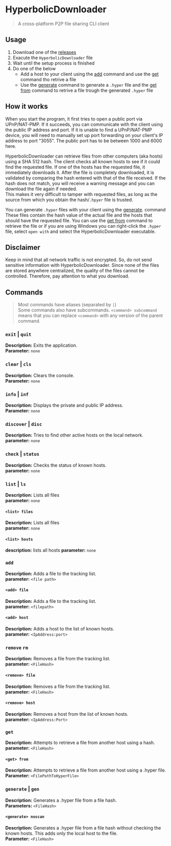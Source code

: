 # HyperbolicDownloader

> A cross-platform P2P file sharing CLI client

## Usage

1. Download one of the [releases](https://github.com/Stone-Red-Code/HyperbolicDownloader/releases)
1. Exacute the `HyperbolicDownloader` file
1. Wait until the setup process is finished
1. Do one of the below
    - Add a host to your client using the [add](#add) command and use the [get](#get) command tho retrive a file
    - Use the [generate](https://github.com/Stone-Red-Code/HyperbolicDownloader#generate) command to generate a `.hyper` file and the [get from](https://github.com/Stone-Red-Code/HyperbolicDownloader#getfrom) command to retrive a file trough the generated `.hyper` file

## How it works

When you start the program, it first tries to open a public port via UPnP/NAT-PMP. If it succeeds, you can communicate with the client using the public IP address and port.
If it is unable to find a UPnP/NAT-PMP device, you will need to manually set up port forwarding on your client's IP address to port "3055". The public port has to be between 1000 and 6000 here.

HyperbolicDownloader can retrieve files from other computers (aka hosts) using a SHA 512 hash.
The client checks all known hosts to see if it could find the requested file. If one of the hosts has the requested file, it immediately downloads it.
After the file is completely downloaded, it is validated by comparing the hash entered with that of the file received. If the hash does not match, you will receive a warning message and you can download the file again if needed.\
This makes it very difficult to tamper with requested files, as long as the source from which you obtain the hash/`.hpyer` file is trusted.

You can generate `.hyper` files with your client using the [generate](https://github.com/Stone-Red-Code/HyperbolicDownloader#generate). command\
These files contain the hash value of the actual file and the hosts that should have the requested file.
You can use the [get from](https://github.com/Stone-Red-Code/HyperbolicDownloader#getfrom) command to retrieve the file or if you are using Windows you can right-click the `.hyper` file, select `open with` and select the HyperbolicDownloader executable.


## Disclaimer

Keep in mind that all network traffic is not encrypted. So, do not send sensitive information with HyperbolicDownloader.
Since none of the files are stored anywhere centralized, the quality of the files cannot be controlled. Therefore, pay attention to what you download.

## Commands

> Most commands have aliases (separated by `|`)\
> Some commands also have subcommands. `<command> subcommand` means that you can replace `<command>` with any version of the parent command.

### `exit` | `quit`

**Description:** Exits the application.\
**Parameter:** `none`


### `clear` | `cls`

**Description:** Clears the console.\
**Parameter:** `none`


### `info` | `inf`

**Description:** Displays the private and public IP address.\
**Parameter:** `none`


### `discover` | `disc`

**Description:** Tries to find other active hosts on the local network.\
**parameter:** `none`


### `check` | `status`

**Description:** Checks the status of known hosts.\
**parameter:** `none`


### `list` | `ls`

**Description:** Lists all files\
**parameter:** `none`

#### `<list> files`

**Description:** Lists all files\
**parameter:** `none`

#### `<list> hosts`

**description:** lists all hosts
**parameter:** `none`


### `add`

**Description:** Adds a file to the tracking list.\
**parameter:** `<file path>`

#### `<add> file`

**Description:** Adds a file to the tracking list\.\
**parameter:** `<filepath>`

#### `<add> host`

**Description:** Adds a host to the list of known hosts.\
**parameter:** `<IpAddress:port>`


### `remove` `rm`

**Description:** Removes a file from the tracking list.\
**parameter:** `<FileHash>`

#### `<remove> file`

**Description:** Removes a file from the tracking list.\
**parameter:** `<FileHash>`

#### `<remove> host`

**Description:** Removes a host from the list of known hosts.\
**parameter:** `<IpAddress:Port>`


### `get`

**Description:** Attempts to retrieve a file from another host using a hash.\
**parameter:** `<FileHash>`

<a name="#getfrom"></a>
#### `<get> from`

**Description:** Attempts to retrieve a file from another host using a .hyper file.\
**Parameter:** `<FilePathToHyperFile>`

<a name="#generate"></a>
### `generate` | `gen`

**Description:** Generates a .hyper file from a file hash.\
**Parameters:** `<FileHash>`

#### `<generate> noscan`

**Description:** Generates a .hyper file from a file hash without checking the known hosts. This adds only the local host to the file.\
**Parameter:** `<FileHash>`
